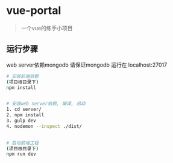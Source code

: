 # vue-portal

> 一个vue的练手小项目

## 运行步骤

web server依赖mongodb 请保证mongodb 运行在 localhost:27017

``` bash
# 安装前端依赖
(项目根目录下)
npm install


# 安装web server依赖, 编译, 启动
1. cd server/
2. npm install
3. gulp dev
4. nodemon --inspect ./dist/
 

# 启动前端工程
(项目根目录下)
npm run dev
